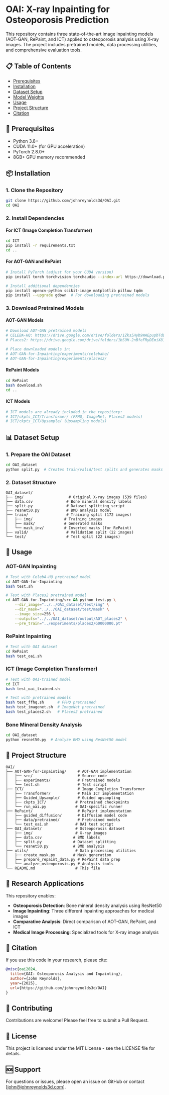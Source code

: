 # OAI: X-ray Inpainting for Osteoporosis Prediction

This repository contains three state-of-the-art image inpainting models (AOT-GAN, RePaint, and ICT) applied to osteoporosis analysis using X-ray images. The project includes pretrained models, data processing utilities, and comprehensive evaluation tools.

## 📋 Table of Contents

- [Prerequisites](#prerequisites)
- [Installation](#installation)
- [Dataset Setup](#dataset-setup)
- [Model Weights](#model-weights)
- [Usage](#usage)
- [Project Structure](#project-structure)
- [Citation](#citation)

## 🔧 Prerequisites

- Python 3.8+
- CUDA 11.0+ (for GPU acceleration)
- PyTorch 2.8.0+
- 8GB+ GPU memory recommended

## 📦 Installation

### 1. Clone the Repository
```bash
git clone https://github.com/johnreynolds3d/OAI.git
cd OAI
```

### 2. Install Dependencies

#### For ICT (Image Completion Transformer)
```bash
cd ICT
pip install -r requirements.txt
cd ..
```

#### For AOT-GAN and RePaint
```bash
# Install PyTorch (adjust for your CUDA version)
pip install torch torchvision torchaudio --index-url https://download.pytorch.org/whl/cu121

# Install additional dependencies
pip install opencv-python scikit-image matplotlib pillow tqdm
pip install --upgrade gdown  # For downloading pretrained models
```

### 3. Download Pretrained Models

#### AOT-GAN Models
```bash
# Download AOT-GAN pretrained models
# CELEBA-HQ: https://drive.google.com/drive/folders/1Zks5Hyb9WAEpupbTdBqsCafmb25yqsGJ?usp=sharing
# Places2: https://drive.google.com/drive/folders/1bSOH-2nBfeFRyDEmiX81CEiWkghss3i?usp=sharing

# Place downloaded models in:
# AOT-GAN-for-Inpainting/experiments/celebahq/
# AOT-GAN-for-Inpainting/experiments/places2/
```

#### RePaint Models
```bash
cd RePaint
bash download.sh
cd ..
```

#### ICT Models
```bash
# ICT models are already included in the repository:
# ICT/ckpts_ICT/Transformer/ (FFHQ, ImageNet, Places2 models)
# ICT/ckpts_ICT/Upsample/ (Upsampling models)
```

## 📊 Dataset Setup

### 1. Prepare the OAI Dataset
```bash
cd OAI_dataset
python split.py  # Creates train/valid/test splits and generates masks
```

### 2. Dataset Structure
```
OAI_dataset/
├── img/                    # Original X-ray images (539 files)
├── data.csv               # Bone mineral density labels
├── split.py               # Dataset splitting script
├── resnet50.py            # BMD analysis model
├── train/                 # Training split (172 images)
│   ├── img/              # Training images
│   ├── mask/             # Generated masks
│   └── mask_inv/         # Inverted masks (for RePaint)
├── valid/                 # Validation split (22 images)
└── test/                  # Test split (22 images)
```

## 🚀 Usage

### AOT-GAN Inpainting
```bash
# Test with CelebA-HQ pretrained model
cd AOT-GAN-for-Inpainting
bash test.sh

# Test with Places2 pretrained model
cd AOT-GAN-for-Inpainting/src && python test.py \
    --dir_image="../../OAI_dataset/test/img" \
    --dir_mask="../../OAI_dataset/test/mask" \
    --image_size=256 \
    --outputs="../../OAI_dataset/output/AOT_places2" \
    --pre_train="../experiments/places2/G0000000.pt"
```

### RePaint Inpainting
```bash
# Test with OAI dataset
cd RePaint
bash test_oai.sh
```

### ICT (Image Completion Transformer)
```bash
# Test with OAI-trained model
cd ICT
bash test_oai_trained.sh

# Test with pretrained models
bash test_ffhq.sh      # FFHQ pretrained
bash test_imagenet.sh  # ImageNet pretrained
bash test_places2.sh   # Places2 pretrained
```

### Bone Mineral Density Analysis
```bash
cd OAI_dataset
python resnet50.py  # Analyze BMD using ResNet50 model
```

## 📁 Project Structure

```
OAI/
├── AOT-GAN-for-Inpainting/     # AOT-GAN implementation
│   ├── src/                    # Source code
│   ├── experiments/            # Pretrained models
│   └── test.sh                 # Test script
├── ICT/                        # Image Completion Transformer
│   ├── Transformer/            # Main ICT implementation
│   ├── Guided_Upsample/        # Guided upsampling
│   ├── ckpts_ICT/             # Pretrained checkpoints
│   └── run_oai.py             # OAI-specific runner
├── RePaint/                    # RePaint implementation
│   ├── guided_diffusion/       # Diffusion model code
│   ├── data/pretrained/        # Pretrained models
│   └── test_oai.sh            # OAI test script
├── OAI_dataset/               # Osteoporosis dataset
│   ├── img/                   # X-ray images
│   ├── data.csv              # BMD labels
│   ├── split.py              # Dataset splitting
│   └── resnet50.py           # BMD analysis
├── utils/                     # Data processing utilities
│   ├── create_mask.py        # Mask generation
│   ├── prepare_repaint_data.py # RePaint data prep
│   └── analyze_osteoporosis.py # Analysis tools
└── README.md                  # This file
```

## 🔬 Research Applications

This repository enables:
- **Osteoporosis Detection**: Bone mineral density analysis using ResNet50
- **Image Inpainting**: Three different inpainting approaches for medical images
- **Comparative Analysis**: Direct comparison of AOT-GAN, RePaint, and ICT
- **Medical Image Processing**: Specialized tools for X-ray image analysis

## 📝 Citation

If you use this code in your research, please cite:

```bibtex
@misc{oai2024,
  title={OAI: Osteoporosis Analysis and Inpainting},
  author={John Reynolds},
  year={2025},
  url={https://github.com/johnreynolds3d/OAI}
}
```

## 🤝 Contributing

Contributions are welcome! Please feel free to submit a Pull Request.

## 📄 License

This project is licensed under the MIT License - see the LICENSE file for details.

## 🆘 Support

For questions or issues, please open an issue on GitHub or contact [john@johnreynolds3d.com].
